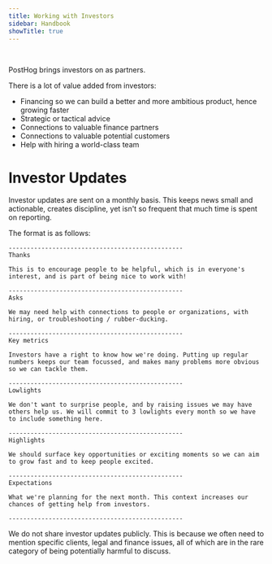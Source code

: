 ```yaml
---
title: Working with Investors
sidebar: Handbook
showTitle: true
---
```


<br>

PostHog brings investors on as partners.

There is a lot of value added from investors:

* Financing so we can build a better and more ambitious product, hence growing faster
* Strategic or tactical advice
* Connections to valuable finance partners
* Connections to valuable potential customers
* Help with hiring a world-class team

# Investor Updates

Investor updates are sent on a monthly basis. This keeps news small and actionable, creates discipline, yet isn't so frequent that much time is spent on reporting.

The format is as follows:

```
------------------------------------------------
Thanks

This is to encourage people to be helpful, which is in everyone's interest, and is part of being nice to work with!

------------------------------------------------
Asks

We may need help with connections to people or organizations, with hiring, or troubleshooting / rubber-ducking.

------------------------------------------------
Key metrics

Investors have a right to know how we're doing. Putting up regular numbers keeps our team focussed, and makes many problems more obvious so we can tackle them.

------------------------------------------------
Lowlights

We don't want to surprise people, and by raising issues we may have others help us. We will commit to 3 lowlights every month so we have to include something here.

------------------------------------------------
Highlights

We should surface key opportunities or exciting moments so we can aim to grow fast and to keep people excited.

------------------------------------------------
Expectations

What we're planning for the next month. This context increases our chances of getting help from investors.

------------------------------------------------
```

We do not share investor updates publicly. This is because we often need to mention specific clients, legal and finance issues, all of which are in the rare category of being potentially harmful to discuss.
